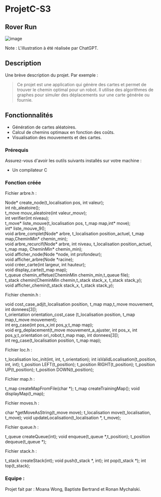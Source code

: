 # ProjetC-S3
## Rover Run
![image](https://github.com/user-attachments/assets/5798baad-6813-4ac5-8f63-8a846757d289)

Note : L'illustration à été réalisée par ChatGPT.


## Description

Une brève description du projet. Par exemple :
> Ce projet est une application qui génère des cartes et permet de trouver le chemin optimal pour un robot. Il utilise des algorithmes de graphes pour simuler des déplacements sur une carte générée ou fournie.

## Fonctionnalités

- Génération de cartes aléatoires.
- Calcul de chemins optimaux en fonction des coûts.
- Visualisation des mouvements et des cartes.


### Prérequis

Assurez-vous d'avoir les outils suivants installés sur votre machine :

- Un compilateur C

### Fonction créée


Fichier arbre.h :

Node* create_node(t_localisation pos, int valeur);   
int nb_aleatoire();   
t_move mouv_aleatoire(int valeur_mouv);   
int verifier(int niveau);   
t_move* liste_mouve(t_localisation pos, t_map map,int* move);    
int* liste_mouve_9();   
void arbre_complet(Node* arbre, t_localisation position_actuel, t_map map,CheminMin* chemin_min);   
void arbre_recurcif(Node* arbre, int niveau, t_localisation position_actuel, t_map map, CheminMin* chemin_min);   
void afficher_node(Node *node, int profondeur);  
void afficher_arbre(Node *racine);  
void créer_carte(int largeur, int hauteur);  
void display_carte(t_map map);  
t_queue chemin_effetue(CheminMin chemin_min,t_queue file);  
t_stack chemin(CheminMin chemin,t_stack stack_x, t_stack stack_y);  
void afficher_chemin(t_stack stack_x, t_stack stack_y);  


Fichier chemin.h :
 
void cost_case_adj(t_localisation position, t_map map,t_move mouvement, int donnees[3]);  
t_orientation orientation_cost_case (t_localisation position, t_map map,t_move mouvement);  
int erg_case(int pos_x,int pos_y,t_map map);  
void erg_deplacement(t_move mouvement_a_ajuster, int pos_x, int pos_y,t_orientation ori_robot,t_map map, int donnees[3]);  
int reg_case(t_localisation position, t_map map);  

Fichier loc.h :

t_localisation loc_init(int, int, t_orientation);
int isValidLocalisation(t_position, int, int);
t_position LEFT(t_position);
t_position RIGHT(t_position);
t_position UP(t_position);
t_position DOWN(t_position);

Fichier map.h : 

t_map createMapFromFile(char *);
t_map createTrainingMap();
void displayMap(t_map);

Fichier moves.h :

char *getMoveAsString(t_move move);
t_localisation move(t_localisation, t_move);
void updateLocalisation(t_localisation *, t_move);

Fichier queue.h :

t_queue createQueue(int);
void enqueue(t_queue *,t_position);
t_position dequeue(t_queue *);

Fichier stack.h :

t_stack createStack(int);
void push(t_stack *, int);
int pop(t_stack *);
int top(t_stack);

### Equipe : 
Projet fait par : Moana Wong, Baptiste Bertrand et Ronan Mychalski.
